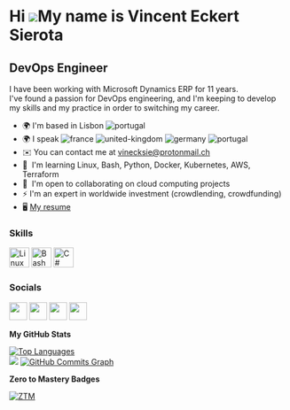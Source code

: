 Hi ![](https://user-images.githubusercontent.com/18350557/176309783-0785949b-9127-417c-8b55-ab5a4333674e.gif)My name is Vincent Eckert Sierota
=======================================================================================================================================

DevOps Engineer
------------------------

I have been working with Microsoft Dynamics ERP for 11 years.</br>
I've found a passion for DevOps engineering, and I'm keeping to develop my skills and my practice in order to switching my career.

*   🌍  I'm based in Lisbon ![portugal](https://user-images.githubusercontent.com/94926406/208909825-41805536-1d84-4476-91ff-97be913f262b.png)
*   🌍  I speak ![france](https://user-images.githubusercontent.com/94926406/208912960-f05eb9b0-0a85-4f92-87f1-20a51b75b3ce.png)
 ![united-kingdom](https://user-images.githubusercontent.com/94926406/208912867-9aeefede-45b3-46d8-b7a5-848e90f21d95.png) ![germany](https://user-images.githubusercontent.com/94926406/208912905-2aa107f9-71f1-4002-aac0-9676001f94af.png) ![portugal](https://user-images.githubusercontent.com/94926406/208909825-41805536-1d84-4476-91ff-97be913f262b.png)
*   ✉️  You can contact me at [vinecksie@protonmail.ch](mailto:vinecksie@protonmail.ch)
*   🧠  I'm learning Linux, Bash, Python, Docker, Kubernetes, AWS, Terraform
*   🤝  I'm open to collaborating on cloud computing projects
* ⚡  I'm an expert in worldwide investment (crowdlending, crowdfunding)
* 🖥️ [My resume](https://github.com/vinecksie/vinecksie/blob/main/Resume.pdf)

### Skills 
<p align="left">
 <a href="https://linuxmint.com/" target="_blank" rel="noreferrer"><img src="https://cdn-icons-png.flaticon.com/512/6124/6124995.png" width="36" height="36" alt="Linux" /></a>
<a href="https://tiswww.case.edu/php/chet/bash/bashtop.html" target="_blank" rel="noreferrer"><img src="https://bashlogo.com/img/symbol/svg/full_colored_dark.svg" width="36" height="36" alt="Bash" /></a>
<a href="https://docs.microsoft.com/en-us/dotnet/csharp/" target="_blank" rel="noreferrer"><img src="https://raw.githubusercontent.com/danielcranney/readme-generator/main/public/icons/skills/csharp-colored.svg" width="36" height="36" alt="C#" /></a>
</p>

### Socials
<p align="left">                                                  
<a href="https://www.github.com/vinecksie" target="_blank" rel="noreferrer"><img src="https://raw.githubusercontent.com/danielcranney/readme-generator/main/public/icons/socials/github.svg" width="32" height="32" /></a>                          
<a href="https://www.linkedin.com/in/vincent-eckert-sierota-926828bb/" target="_blank" rel="noreferrer"><img src="https://raw.githubusercontent.com/danielcranney/readme-generator/main/public/icons/socials/linkedin.svg" width="32" height="32" /></a>     
<a href="https://discord.com/users/VincentEckSie#8019" target="_blank" rel="noreferrer"><img src="https://raw.githubusercontent.com/danielcranney/readme-generator/main/public/icons/socials/discord.svg" width="32" height="32" /></a>  
<a href="http://www.medium.com/@vinsie" target="_blank" rel="noreferrer"><img src="https://raw.githubusercontent.com/danielcranney/readme-generator/main/public/icons/socials/medium.svg" width="32" height="32" /></a>
</p>
 
<b>My GitHub Stats</b>
<p align="left"> 
<a href="https://github.com/vinecksie" align="left"><img src="https://github-readme-stats.vercel.app/api/top-langs/?username=vinecksie&langs_count=10&title_color=0891b2&text_color=ffffff&icon_color=0891b2&bg_color=1c1917&hide_border=true&locale=en&custom_title=Top%20%Languages" alt="Top Languages" /></a>
</br>
<a href="http://www.github.com/vinecksie"><img src="https://github-readme-streak-stats.herokuapp.com/?user=vinecksie&stroke=ffffff&background=1c1917&ring=0891b2&fire=0891b2&currStreakNum=ffffff&currStreakLabel=0891b2&sideNums=ffffff&sideLabels=ffffff&dates=ffffff&hide_border=true" /></a>
<a href="http://www.github.com/vinecksie"><img src="https://github-readme-activity-graph.cyclic.app/graph?username=vinecksie&bg_color=1c1917&color=ffffff&line=0891b2&point=ffffff&area_color=1c1917&area=true&hide_border=true&custom_title=GitHub%20Commits%20Graph" alt="GitHub Commits Graph" /></a>
</p> 

<b>Zero to Mastery Badges</b>
<p align="left"> 
<a href="https://zerotomastery.io/" target="_blank" rel="noreferrer"><img src="https://user-images.githubusercontent.com/94926406/211117753-cf5d8ceb-8042-4ad4-8dbe-1649752f6947.png" alt="ZTM" /></a>
</p> 
